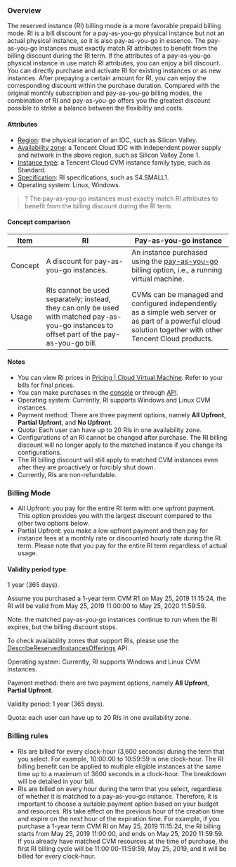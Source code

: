 ### Overview

The reserved instance (RI) billing mode is a more favorable prepaid billing mode. RI is a bill discount for a pay-as-you-go physical instance but not an actual physical instance, so it is also pay-as-you-go in essence. The pay-as-you-go instances must exactly match RI attributes to benefit from the billing discount during the RI term.
If the attributes of a pay-as-you-go physical instance in use match RI attributes, you can enjoy a bill discount. You can directly purchase and activate RI for existing instances or as new instances.
After prepaying a certain amount for RI, you can enjoy the corresponding discount within the purchase duration. Compared with the original monthly subscription and pay-as-you-go billing modes, the combination of RI and pay-as-you-go offers you the greatest discount possible to strike a balance between the flexibility and costs.

#### Attributes

- [Region](https://cloud.tencent.com/document/product/213/6091): the physical location of an IDC, such as Silicon Valley.
- [Availability zone](https://cloud.tencent.com/document/product/213/6091): a Tencent Cloud IDC with independent power supply and network in the above region, such as Silicon Valley Zone 1.
- [Instance type](https://cloud.tencent.com/document/product/213/11518): a Tencent Cloud CVM instance family type, such as Standard.
- [Specification](https://cloud.tencent.com/document/product/213/11518): RI specifications, such as S4.SMALL1. 
- Operating system: Linux, Windows.

>? The pay-as-you-go instances must exactly match RI attributes to benefit from the billing discount during the RI term.

#### Concept comparison

| Item   | RI      | Pay-as-you-go instance         |
| -------- | ---------- | ---------- |
| Concept     | A discount for pay-as-you-go instances.       | An instance purchased using the [pay-as-you-go](https://intl.cloud.tencent.com/document/product/213/2179) billing option, i.e., a running virtual machine. |
| Usage | RIs cannot be used separately; instead, they can only be used with matched pay-as-you-go instances to offset part of the pay-as-you-go bill. | CVMs can be managed and configured independently as a simple web server or as part of a powerful cloud solution together with other Tencent Cloud products. |

#### Notes

- You can view RI prices in [Pricing | Cloud Virtual Machine](https://www.tencentcloud.com/pricing/cvm/overview). Refer to your bills for final prices.
- You can make purchases in the [console](https://buy.tencentcloud.com/reservedinstances?regionId=1&zoneId=100003&imageType=linux) or through [API](https://www.tencentcloud.com/zh/document/product/213/30574).
- Operating system: Currently, RI supports Windows and Linux CVM instances.
- Payment method: There are three payment options, namely **All Upfront**, **Partial Upfront**, and **No Upfront**.
- Quota: Each user can have up to 20 RIs in one availability zone.
- Configurations of an RI cannot be changed after purchase. The RI billing discount will no longer apply to the matched instance if you change its configurations.
- The RI billing discount will still apply to matched CVM instances even after they are proactively or forcibly shut down.
- Currently, RIs are non-refundable.

### Billing Mode

- All Upfront: you pay for the entire RI term with one upfront payment. This option provides you with the largest discount compared to the other two options below.
- Partial Upfront: you make a low upfront payment and then pay for instance fees at a monthly rate or discounted hourly rate during the RI term.
Please note that you pay for the entire RI term regardless of actual usage.

#### Validity period type

1 year (365 days).

Assume you purchased a 1-year term CVM R1 on May 25, 2019 11:15:24, the RI will be valid from May 25, 2019 11:00:00 to May 25, 2020 11:59:59.

Note: the matched pay-as-you-go instances continue to run when the RI expires, but the billing discount stops.

To check availability zones that support RIs, please use the [DescribeReservedInstancesOfferings](https://intl.cloud.tencent.com/document/product/213/30575) API.

Operating system: Currently, RI supports Windows and Linux CVM instances.

Payment method: there are two payment options, namely **All Upfront**, **Partial Upfront**.

Validity period: 1 year (365 days).

Quota: each user can have up to 20 RIs in one availability zone.

### Billing rules

- RIs are billed for every clock-hour (3,600 seconds) during the term that you select. For example, 10:00:00 to 10:59:59 is one clock-hour. The RI billing benefit can be applied to multiple eligible instances at the same time up to a maximum of 3600 seconds in a clock-hour. The breakdown will be detailed in your bill.
- RIs are billed on every hour during the term that you select, regardless of whether it is matched to a pay-as-you-go instance. Therefore, it is important to choose a suitable payment option based on your budget and resources. RIs take effect on the previous hour of the creation time and expire on the next hour of the expiration time. For example, if you purchase a 1-year term CVM RI on May 25, 2019 11:15:24, the RI billing starts from May 25, 2019 11:00:00, and ends on May 25, 2020 11:59:59. If you already have matched CVM resources at the time of purchase, the first RI billing cycle will be 11:00:00-11:59:59, May 25, 2019, and it will be billed for every clock-hour.
